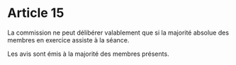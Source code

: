 # Article 15

La commission ne peut délibérer valablement que si la majorité absolue des membres en exercice assiste à la séance.

Les avis sont émis à la majorité des membres présents.
